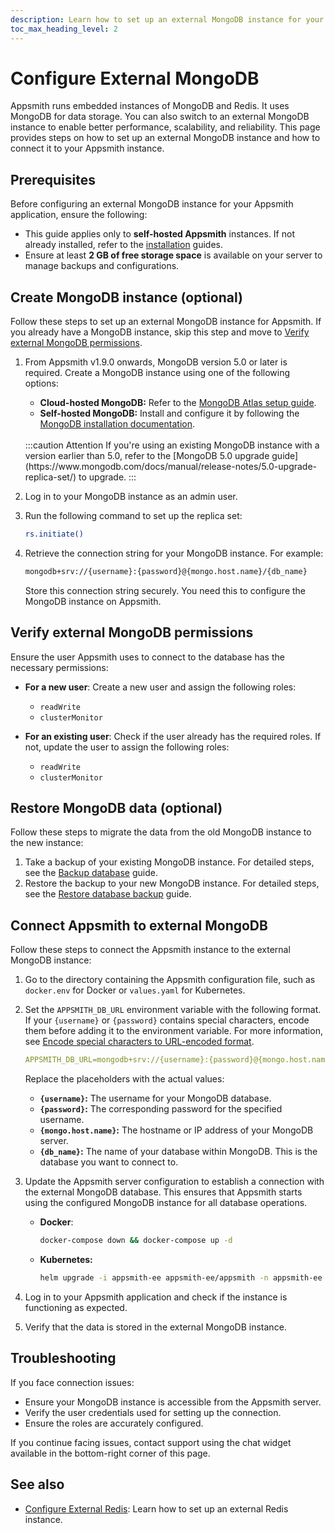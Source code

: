 ```yaml
---
description: Learn how to set up an external MongoDB instance for your Appsmith application to store application data.
toc_max_heading_level: 2
---
```


# Configure External MongoDB

Appsmith runs embedded instances of MongoDB and Redis. It uses MongoDB for data storage. You can also switch to an external MongoDB instance to enable better performance, scalability, and reliability. This page provides steps on how to set up an external MongoDB instance and how to connect it to your Appsmith instance.

## Prerequisites

Before configuring an external MongoDB instance for your Appsmith application, ensure the following:

- This guide applies only to **self-hosted Appsmith** instances. If not already installed, refer to the [installation](/getting-started/setup/installation-guides) guides.
- Ensure at least **2 GB of free storage space** is available on your server to manage backups and configurations.

## Create MongoDB instance (optional)

Follow these steps to set up an external MongoDB instance for Appsmith. If you already have a MongoDB instance, skip this step and move to [Verify external MongoDB permissions](#verify-external-mongodb-permissions).

1. From Appsmith v1.9.0 onwards, MongoDB version 5.0 or later is required. Create a MongoDB instance using one of the following options:  
   - **Cloud-hosted MongoDB:** Refer to the [MongoDB Atlas setup guide](https://www.mongodb.com/cloud/atlas).  
   - **Self-hosted MongoDB:** Install and configure it by following the [MongoDB installation documentation](https://www.mongodb.com/docs/manual/installation/).  
    <br/>
    :::caution Attention
    If you're using an existing MongoDB instance with a version earlier than 5.0, refer to the [MongoDB 5.0 upgrade guide](https://www.mongodb.com/docs/manual/release-notes/5.0-upgrade-replica-set/) to upgrade.
    :::
    
2. Log in to your MongoDB instance as an admin user.

3. Run the following command to set up the replica set:

   ```bash
   rs.initiate()
   ```

4. Retrieve the connection string for your MongoDB instance. For example:

   ```bash
   mongodb+srv://{username}:{password}@{mongo.host.name}/{db_name}
   ```
   Store this connection string securely. You need this to configure the MongoDB instance on Appsmith.

## Verify external MongoDB permissions

Ensure the user Appsmith uses to connect to the database has the necessary permissions:

- **For a new user**: Create a new user and assign the following roles:  
  - `readWrite`  
  - `clusterMonitor`  

- **For an existing user**: Check if the user already has the required roles. If not, update the user to assign the following roles:  
  - `readWrite`  
  - `clusterMonitor`  

## Restore MongoDB data (optional)

Follow these steps to migrate the data from the old MongoDB instance to the new instance:

1. Take a backup of your existing MongoDB instance. For detailed steps, see the [Backup database](/getting-started/setup/instance-management/backup-and-restore/backup-database) guide.
2. Restore the backup to your new MongoDB instance. For detailed steps, see the [Restore database backup](/getting-started/setup/instance-management/backup-and-restore/restore-database) guide.

## Connect Appsmith to external MongoDB

Follow these steps to connect the Appsmith instance to the external MongoDB instance:

1. Go to the directory containing the Appsmith configuration file, such as `docker.env` for Docker or `values.yaml` for Kubernetes.

2. Set the `APPSMITH_DB_URL` environment variable with the following format. If your `{username}` or `{password}` contains special characters, encode them before adding it to the environment variable. For more information, see [Encode special characters to URL-encoded format](https://www.urlencoder.org/).

    ```yaml
    APPSMITH_DB_URL=mongodb+srv://{username}:{password}@{mongo.host.name}/{db_name}
    ```

    Replace the placeholders with the actual values:  
      - **`{username}`:** The username for your MongoDB database.  
      - **`{password}`:** The corresponding password for the specified username.  
      - **`{mongo.host.name}`:** The hostname or IP address of your MongoDB server. 
      - **`{db_name}`:** The name of your database within MongoDB. This is the database you want to connect to.  

3. Update the Appsmith server configuration to establish a connection with the external MongoDB database. This ensures that Appsmith starts using the configured MongoDB instance for all database operations.

   - **Docker**:

     ```bash
     docker-compose down && docker-compose up -d
     ```

   - **Kubernetes:**

     ```bash
     helm upgrade -i appsmith-ee appsmith-ee/appsmith -n appsmith-ee -f values.yaml
     ```

4. Log in to your Appsmith application and check if the instance is functioning as expected.

5. Verify that the data is stored in the external MongoDB instance.

## Troubleshooting

If you face connection issues:
- Ensure your MongoDB instance is accessible from the Appsmith server.
- Verify the user credentials used for setting up the connection.
- Ensure the roles are accurately configured.

If you continue facing issues, contact support using the chat widget available in the bottom-right corner of this page.

## See also

- [Configure External Redis](/getting-started/setup/instance-configuration/external-redis): Learn how to set up an external Redis instance.